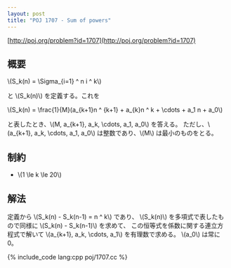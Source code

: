 ```yaml
---
layout: post
title: "POJ 1707 - Sum of powers"
---
```

[http://poj.org/problem?id=1707](http://poj.org/problem?id=1707)

## 概要
\\(S\_k(n) = \\Sigma\_{i=1} ^ n i ^ k\\)

と \\(S\_k(n)\\) を定義する。これを

\\(S\_k(n) = \\frac{1}{M}(a\_{k+1}n ^ {k+1} + a\_{k}n ^ k + \\cdots + a\_1 n + a\_0\\)

と表したとき、\\(M, a\_{k+1}, a\_k, \\cdots, a\_1, a\_0\\) を答える。
ただし、\\(a\_{k+1}, a\_k, \\cdots, a\_1, a\_0\\) は整数であり、\\(M\\) は最小のものをとる。

## 制約
- \\(1 \\le k \\le 20\\)

## 解法
定義から \\(S\_k(n) - S\_k(n-1) = n ^ k\\) であり、
\\(S\_k(n)\\) を多項式で表したもので同様に \\(S\_k(n) - S\_k(n-1)\\) を求めて、
この恒等式を係数に関する連立方程式で解いて \\(a\_{k+1}, a\_k, \\cdots, a\_1\\) を有理数で求める。
\\(a\_0\\) は常に 0。

{% include_code lang:cpp poj/1707.cc %}
